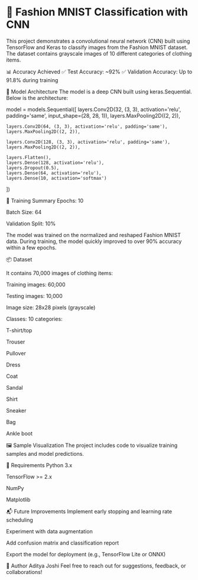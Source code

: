# 🧥 Fashion MNIST Classification with CNN

This project demonstrates a convolutional neural network (CNN) built using TensorFlow and Keras to classify images from the Fashion MNIST dataset. The dataset contains grayscale images of 10 different categories of clothing items.

📊 Accuracy Achieved
✅ Test Accuracy: ~92%
✅ Validation Accuracy: Up to 91.8% during training


🧠 Model Architecture
The model is a deep CNN built using keras.Sequential. Below is the architecture:

model = models.Sequential([
    layers.Conv2D(32, (3, 3), activation='relu', padding='same', input_shape=(28, 28, 1)),
    layers.MaxPooling2D((2, 2)),

    layers.Conv2D(64, (3, 3), activation='relu', padding='same'),
    layers.MaxPooling2D((2, 2)),

    layers.Conv2D(128, (3, 3), activation='relu', padding='same'),
    layers.MaxPooling2D((2, 2)),

    layers.Flatten(),
    layers.Dense(128, activation='relu'),
    layers.Dropout(0.5),
    layers.Dense(64, activation='relu'),
    layers.Dense(10, activation='softmax')
])



🧪 Training Summary
Epochs: 10

Batch Size: 64

Validation Split: 10%

The model was trained on the normalized and reshaped Fashion MNIST data. During training, the model quickly improved to over 90% accuracy within a few epochs.


📦 Dataset

It contains 70,000 images of clothing items:

Training images: 60,000

Testing images: 10,000

Image size: 28x28 pixels (grayscale)

Classes: 10 categories:

T-shirt/top

Trouser

Pullover

Dress

Coat

Sandal

Shirt

Sneaker

Bag

Ankle boot


🖼 Sample Visualization
The project includes code to visualize training samples and model predictions.

📌 Requirements
Python 3.x

TensorFlow >= 2.x

NumPy

Matplotlib

📬 Future Improvements
Implement early stopping and learning rate scheduling

Experiment with data augmentation

Add confusion matrix and classification report

Export the model for deployment (e.g., TensorFlow Lite or ONNX)

👤 Author
Aditya Joshi
Feel free to reach out for suggestions, feedback, or collaborations!

